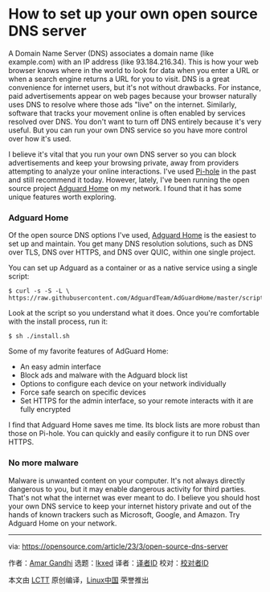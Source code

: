 [#]: subject: "How to set up your own open source DNS server"
[#]: via: "https://opensource.com/article/23/3/open-source-dns-server"
[#]: author: "Amar Gandhi https://opensource.com/users/amar1723"
[#]: collector: "lkxed"
[#]: translator: " "
[#]: reviewer: " "
[#]: publisher: " "
[#]: url: " "

How to set up your own open source DNS server
======

A Domain Name Server (DNS) associates a domain name (like example.com) with an IP address (like 93.184.216.34). This is how your web browser knows where in the world to look for data when you enter a URL or when a search engine returns a URL for you to visit. DNS is a great convenience for internet users, but it's not without drawbacks. For instance, paid advertisements appear on web pages because your browser naturally uses DNS to resolve where those ads "live" on the internet. Similarly, software that tracks your movement online is often enabled by services resolved over DNS. You don't want to turn off DNS entirely because it's very useful. But you can run your own DNS service so you have more control over how it's used.

I believe it's vital that you run your own DNS server so you can block advertisements and keep your browsing private, away from providers attempting to analyze your online interactions. I've used [Pi-hole][1] in the past and still recommend it today. However, lately, I've been running the open source project [Adguard Home][2] on my network. I found that it has some unique features worth exploring.

### Adguard Home

Of the open source DNS options I've used, [Adguard Home][2] is the easiest to set up and maintain. You get many DNS resolution solutions, such as DNS over TLS, DNS over HTTPS, and DNS over QUIC, within one single project.

You can set up Adguard as a container or as a native service using a single script:

```
$ curl -s -S -L \
https://raw.githubusercontent.com/AdguardTeam/AdGuardHome/master/scripts/install.sh
```

Look at the script so you understand what it does. Once you're comfortable with the install process, run it:

```
$ sh ./install.sh
```

Some of my favorite features of AdGuard Home:

- An easy admin interface
- Block ads and malware with the Adguard block list
- Options to configure each device on your network individually
- Force safe search on specific devices
- Set HTTPS for the admin interface, so your remote interacts with it are fully encrypted

I find that Adguard Home saves me time. Its block lists are more robust than those on Pi-hole. You can quickly and easily configure it to run DNS over HTTPS.

### No more malware

Malware is unwanted content on your computer. It's not always directly dangerous to you, but it may enable dangerous activity for third parties. That's not what the internet was ever meant to do. I believe you should host your own DNS service to keep your internet history private and out of the hands of known trackers such as Microsoft, Google, and Amazon. Try Adguard Home on your network.

--------------------------------------------------------------------------------

via: https://opensource.com/article/23/3/open-source-dns-server

作者：[Amar Gandhi][a]
选题：[lkxed][b]
译者：[译者ID](https://github.com/译者ID)
校对：[校对者ID](https://github.com/校对者ID)

本文由 [LCTT](https://github.com/LCTT/TranslateProject) 原创编译，[Linux中国](https://linux.cn/) 荣誉推出

[a]: https://opensource.com/users/amar1723
[b]: https://github.com/lkxed/
[1]: https://opensource.com/article/18/2/block-ads-raspberry-pi
[2]: https://github.com/AdguardTeam/AdGuardHome